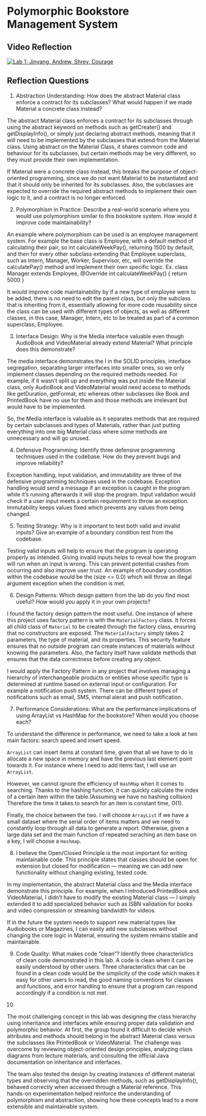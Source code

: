# Polymorphic Bookstore Management System

## Video Reflection

[![Lab 1: Jinyang, Andrew, Shrey, Courage](https://img.youtube.com/vi/-6u8hD0d3XU/0.jpg)](youtube.com/watch?v=-6u8hD0d3XU)



## Reflection Questions

1. Abstraction Understanding: How does the abstract Material class enforce a contract for its subclasses? What would happen if we made Material a concrete class instead?

The abstract Material class enforces a contract for its subclasses through using the abstract keyword on methods such as getCreater() and getDisplayInfo(), or simply just declaring abstract methods, meaning that it will need to be implemented by the subclasses that extend from the Material class. Using abstract on the Material Class, it shares common code and behaviour for its subclasses, but certain methods may be very different, so they must provide their own implementation.

If Material were a concrete class instead, this breaks the purpose of object-oriented programming, since we do not want Material to be instantiated and that it should only be inherited for its subclasses. Also, the subclasses are expected to override the required abstract methods to implement their own logic to it, and a contract is no longer enforced.

2. Polymorphism in Practice: Describe a real-world scenario where you would use polymorphism similar to this bookstore system. How would it improve code maintainability?

An example where polymorphism can be used is an employee management system. For example the base class is Employee, with a default method of calculating their pair, so int calculateWeekPay(), returning 1500 by default, and then for every other subclass extending that Employee superclass, such as Intern, Manager, Worker, Supervisor, etc, will override the calculatePay() method and implement their own specific logic. Ex. class Manager extends Employee, @Override int calculateWeekPay() { return 5000 }

It would improve code maintainability by if a new type of employee were to be added, there is no need to edit the parent class, but only the subclass that is inheriting from it, essentially allowing for more code reusability since the class can be used with different types of objects, as well as different classes, in this case, Manager, Intern, etc to be treated as part of a common superclass; Employee.

3. Interface Design: Why is the Media interface valuable even though AudioBook and VideoMaterial already extend Material? What principle does this demonstrate?

The media interface demonstrates the I in the SOLID principles, interface segregation, separating larger interfaces into smaller ones, so we only implement classes depending on the required methods needed. For example, if it wasn’t split up and everything was put inside the Material class, only AudioBook and VideoMaterial would need access to methods like getDuration, getFormat, etc whereas other subclasses like Book and PrintedBook have no use for them and those methods are irrelevant but would have to be implemented.

So, the Media interface is valuable as it separates methods that are required by certain subclasses and types of Materials, rather than just putting everything into one big Material class where some methods are unnecessary and will go unused. 

4. Defensive Programming: Identify three defensive programming techniques used in the
codebase. How do they prevent bugs and improve reliability?

Exception handling, input validation, and immutability are three of the defensive programming techniques used in the codebase. Exception handling would send a message if an exception is caught in the program while it’s running afterwards it will stop the program. Input validation would check if a user input meets a certain requirement to throw an exception. Immutability keeps values fixed which prevents any values from being changed.

5. Testing Strategy: Why is it important to test both valid and invalid inputs? Give an
example of a boundary condition test from the codebase.

Testing valid inputs will help to ensure that the program is operating properly as intended. Giving invalid inputs helps to reveal how the program will run when an input is wrong. This can prevent potential crashes from occurring and also improve user trust.
An example of boundary condition within the codebase would be the (size <= 0.0) which will throw an illegal argument exception when the condition is met.

6. Design Patterns: Which design pattern from the lab do you find most useful? How would you apply it in your own projects?

I found the factory design pattern the most useful. One instance of where this project uses factory pattern is with the `MaterialFactory` class. It forces all child class of `Material` to be created through the factory class, ensuring that no constructors are exposed. The `MaterialFactory` simply takes 2 parameters, the type of material, and its properties. This security feature ensures that no outside program can create instances of materials without knowing the parameters. Also, the factory itself have validate methods that ensures that the data correctness before creating any object. 

I would apply the Factory Pattern in any project that involves managing a hierarchy of interchangeable products or entities whose specific type is determined at runtime based on external input or configuration. For example a notification push system. There can be different types of notifications such as email, SMS, internal alerat and push notification.

7. Performance Considerations: What are the performance implications of using ArrayList vs HashMap for the bookstore? When would you choose each?

To understand the difference in performance, we need to take a look at two main factors: search speed and insert speed.

`ArrayList` can insert items at constant time, given that all we have to do is allocate a new space in memory and have the previous last element point towards it. For instance where I need to add items fast, I will use an `ArrayList`.

However, we cannot ignore the efficiency of `HashMap` when it comes to searching. Thanks to the hashing function, it can quickly calculate the index of a certain item within the table.(Assuming we have no hashing collision) Therefore the time it takes to search for an item is constant time, O(1).

Finally, the choice between the two. I will choose `ArrayList` if we have a small dataset where the serial order of items matters and we need to constantly loop through all data to generate a report. Otherwise, given a large data set and the main function of repeated seraching an item base on a key, I will choose a `Hashmap`.


8. I believe the Open/Closed Principle is the most important for writing maintainable code.
This principle states that classes should be open for extension but closed for modification — meaning we can add new functionality without changing existing, tested code.

In my implementation, the abstract Material class and the Media interface demonstrate this principle.
For example, when I introduced PrintedBook and VideoMaterial, I didn’t have to modify the existing Material class — I simply extended it to add specialized behavior such as ISBN validation for books and video compression or streaming bandwidth for videos.

If in the future the system needs to support new material types like Audiobooks or Magazines, I can easily add new subclasses without changing the core logic in Material, ensuring the system remains stable and maintainable.

9. Code Quality: What makes code ”clean”? Identify three characteristics of clean code demonstrated in this lab.
A code is clean when it can be easily understood by other users. Three characteristics that can be found in a clean code would be the simplicity of the code which makes it easy for other users to read, the good naming conventions for classes and functions, and error handling to ensure that a program can respond accordingly if a condition is not met.


10.

The most challenging concept in this lab was designing the class hierarchy using inheritance and interfaces while ensuring proper data validation and polymorphic behavior.
At first, the group found it difficult to decide which attributes and methods should belong in the abstract Material class versus the subclasses like PrintedBook or VideoMaterial. The challenge was overcome by reviewing object-oriented design principles, analyzing class diagrams from lecture materials, and consulting the official Java documentation on inheritance and interfaces.

The team also tested the design by creating instances of different material types and observing that the overridden methods, such as getDisplayInfo(), behaved correctly when accessed through a Material reference. This hands-on experimentation helped reinforce the understanding of polymorphism and abstraction, showing how these concepts lead to a more extensible and maintainable system.

